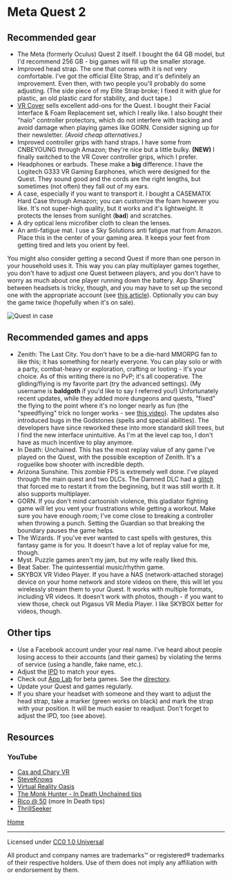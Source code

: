 # Meta Quest 2

## Recommended gear

* The Meta (formerly Oculus) Quest 2 itself. I bought the 64 GB model, but I'd recommend 256 GB - big games will fill up the smaller storage.
* Improved head strap. The one that comes with it is not very comfortable. I've got the official Elite Strap, and it's definitely an improvement. Even then, with two people you'll probably do some adjusting. (The side piece of my Elite Strap broke; I fixed it with glue for plastic, an old plastic card for stability, and duct tape.)
* [VR Cover](https://us.vrcover.com/collections/oculus%E2%84%A2-quest-2) sells excellent add-ons for the Quest. I bought their Facial Interface & Foam Replacement set, which I really like. I also bought their "halo" controller protectors, which do not interfere with tracking and avoid damage when playing games like GORN. Consider signing up for their newsletter. _(Avoid cheap alternatives.)_
* Improved controller grips with hand straps. I have some from CNBEYOUNG through Amazon; they're nice but a little bulky. **(NEW)** I finally switched to the VR Cover controller grips, which I prefer.
* Headphones or earbuds. These make a **big** difference. I have the Logitech G333 VR Gaming Earphones, which were designed for the Quest. They sound good and the cords are the right lengths, but sometimes (not often) they fall out of my ears.
* A case, especially if you want to transport it. I bought a CASEMATIX Hard Case through Amazon; you can customize the foam however you like. It's not super-high quality, but it works and it's lightweight. It protects the lenses from sunlight (**bad**) and scratches.
* A dry optical lens microfiber cloth to clean the lenses.
* An anti-fatigue mat. I use a Sky Solutions anti fatigue mat from Amazon. Place this in the center of your gaming area. It keeps your feet from getting tired and lets you orient by feel.

You might also consider getting a second Quest if more than one person in your household uses it. This way you can play multiplayer games together, you don't have to adjust one Quest between players, and you don't have to worry as much about one player running down the battery. App Sharing between headsets is tricky, though, and you may have to set up the second one with the appropriate account (see [this article](https://www.lifewire.com/share-apps-on-oculus-quest-2-5115954)). Optionally you can buy the game twice (hopefully when it's on sale).

![Quest in case](/vrtips/img/quest_in_case.jpg)

## Recommended games and apps

* Zenith: The Last City. You don't have to be a die-hard MMORPG fan to like this; it has something for nearly everyone. You can play solo or with a party, combat-heavy or exploration, crafting or looting - it's your choice. As of this writing there is no PvP; it's all cooperative. The gliding/flying is my favorite part (try the advanced settings). (My username is **baldgoth** if you'd like to say I referred you!) Unfortunately recent updates, while they added more dungeons and quests, "fixed" the flying to the point where it's no longer nearly as fun (the "speedflying" trick no longer works - see [this video](https://t.co/eoxExnk11q)). The updates also introduced bugs in the Godstones (spells and special abilities). The developers have since reworked these into more standard skill trees, but I find the new interface unintuitive. As I'm at the level cap too, I don't have as much incentive to play anymore.
* In Death: Unchained. This has the most replay value of any game I've played on the Quest, with the possible exception of Zenith. It's a roguelike bow shooter with incredible depth.
* Arizona Sunshine. This zombie FPS is extremely well done. I've played through the main quest and two DLCs. The Damned DLC had a [glitch](https://twitter.com/BillSorensen/status/1334337763726950400) that forced me to restart it from the beginning, but it was still worth it. It also supports multiplayer.
* GORN. If you don't mind cartoonish violence, this gladiator fighting game will let you vent your frustrations while getting a workout. Make sure you have enough room; I've come close to breaking a controller when throwing a punch. Setting the Guardian so that breaking the boundary pauses the game helps.
* The Wizards. If you've ever wanted to cast spells with gestures, this fantasy game is for you. It doesn't have a lot of replay value for me, though.
* Myst. Puzzle games aren't my jam, but my wife really liked this.
* Beat Saber. The quintessential music/rhythm game.
* SKYBOX VR Video Player. If you have a NAS (network-attached storage) device on your home network and store videos on there, this will let you wirelessly stream them to your Quest. It works with multiple formats, including VR videos. It doesn't work with photos, though - if you want to view those, check out Pigasus VR Media Player. I like SKYBOX better for videos, though.

## Other tips

* Use a Facebook account under your real name. I've heard about people losing access to their accounts (and their games) by violating the terms of service (using a handle, fake name, etc.).
* Adjust the [IPD](https://support.oculus.com/351344152731317/) to match your eyes.
* Check out [App Lab](https://developer.oculus.com/blog/introducing-app-lab-a-new-way-to-distribute-oculus-quest-apps/) for beta games. See the [directory](https://applab.games/).
* Update your Quest and games regularly.
* If you share your headset with someone and they want to adjust the head strap, take a marker (green works on black) and mark the strap with your position. It will be much easier to readjust. Don't forget to adjust the IPD, too (see above).

## Resources

### YouTube

* [Cas and Chary VR](https://www.youtube.com/channel/UCN0FGqUt7e79xKoPAZQ8tww)
* [SteveKnows](https://www.youtube.com/channel/UCItGV5DOPb5kw4rCQZNmCZg)
* [Virtual Reality Oasis](https://www.youtube.com/channel/UCsmk8NDVMct75j_Bfb9Ah7w)
* [The Monk Hunter - In Death Unchained tips](https://www.youtube.com/channel/UC_D6dmQkTMiXjzXylNhBW_w)
* [Rico @ 50](https://www.youtube.com/channel/UCHRfu5vTFocGeD3rOurZwhA) (more In Death tips)
* [ThrillSeeker](https://www.youtube.com/channel/UCSbdMXOI_3HGiFviLZO6kNA)

[Home](/vrtips/)

***

Licensed under [CC0 1.0 Universal](https://github.com/TrueWill/vrtips/blob/main/LICENSE)

All product and company names are trademarks™ or registered® trademarks of their respective holders. Use of them does not imply any affiliation with or endorsement by them.
